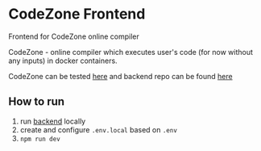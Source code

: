 # CodeZone Frontend

Frontend for CodeZone online compiler

CodeZone - online compiler which executes user's code (for now without any inputs) in docker containers.

CodeZone can be tested [here](http://95.174.94.98) and backend repo can be found [here](https://github.com/wDRxxx/CodeZone-backend)

## How to run

1. run [backend](https://github.com/wDRxxx/CodeZone-backend#how-to-run) locally
2. create and configure `.env.local` based on `.env`
3. `npm run dev`
